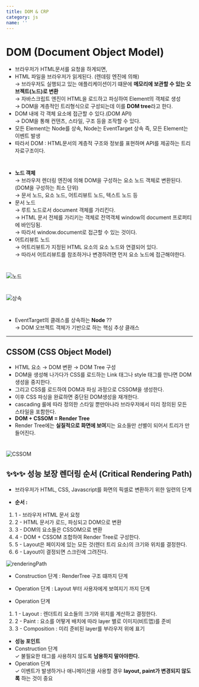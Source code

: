 ```yaml
---
title: DOM & CRP
category: js
name: ''
---
```


# DOM (Document Object Model)

- 브라우저가 HTML문서를 요청을 하게되면,
- HTML 파일을 브라우저가 읽게된다. (렌데링 엔진에 의해)  
  → 브라우저도 실행되고 있는 애플리케이션이기 떄문에 **메모리에 보관할 수 있는 오브젝트(노드)로 변환**  
  → 자바스크립트 엔진이 HTML을 로드하고 파싱하여 Element의 객체로 생성  
  → DOM을 계층적인 트리형식으로 구성되는데 이를 **DOM tree**라고 한다.
- DOM 내에 각 객체 요소에 접근할 수 있다.(DOM API)  
  → DOM을 통해 컨텐츠, 스타일, 구조 등을 조작할 수 있다.
- 모든 Element는 Node를 상속, Node는 EventTarget 상속 즉, 모든 Element는 이벤트 발생
- 따라서 DOM : HTML문서의 계층적 구조와 정보를 표현하며 API를 제공하는 트리 자료구조이다.

#

- **노드 객체**  
  → 브라우저 렌더링 엔진에 의해 DOM을 구성하는 요소 노드 객체로 변환된다. (DOM을 구성하는 최소 단위)  
  → 문서 노드, 요소 노드, 어트리뷰트 노드, 텍스트 노드 등
- 문서 노드  
  → 루트 노드로서 document 객체를 가리킨다.  
  → HTML 문서 전체를 가리키는 객체로 전역객체 window의 document 프로퍼티에 바인딩됨.  
  → 따라서 window.document로 접근할 수 있는 것이다.
- 어트리뷰트 노드  
  → 어트리뷰트가 지정된 HTML 요소의 요소 노드와 연결되어 있다.  
  → 따라서 어트리뷰트를 참조하거나 변경하려면 먼저 요소 노드에 접근해야한다.

#

![노드](https://blog.kakaocdn.net/dn/J9GcX/btqX1oPXM0p/Ce5dMlBHqyAcqk6m0LAIeK/img.png)

#

![상속](https://www.w3docs.com/uploads/media/default/0001/05/835fadd629e64fbe68ff248b7440e2f4bd83eee5.png)

#

- EventTarget의 클래스를 상속하는 **Node** ??  
  → DOM 오브젝트 객체가 기반으로 하는 핵심 추상 클래스

---

## CSSOM (CSS Object Model)

- HTML 요소 → DOM 변환 → DOM Tree 구성
- DOM을 생성해 나가다가 CSS를 로드하는 Link 태그나 style 태그를 만나면 DOM 생성을 중지한다.
- 그리고 CSS를 로드하여 DOM과 파싱 과정으로 CSSOM을 생성한다.
- 이후 CSS 파싱을 완료하면 중단된 DOM생성을 재개한다.
- cascading 룰에 따라 정의한 스타일 뿐만아나라 브라우저에서 미리 정의된 모든 스타일을 포함한다.
- **DOM + CSSOM = Render Tree**
- Render Tree에는 **실질적으로 화면에 보여**지는 요소들만 선별이 되어서 트리가 만들어진다.

#

![CSSOM](https://i.ytimg.com/vi/-CATiyw2-Ns/maxresdefault.jpg)

## ✨✨✨ 성능 보장 렌더링 순서 (Critical Rendering Path)

- 브라우저가 HTML, CSS, Javascript를 화면의 픽셀로 변환하기 위한 일련의 단계

- **순서 :**

1.  1 - 브라우저 HTML 문서 요청
2.  2 - HTML 문서가 로드, 파싱되고 DOM으로 변환
3.  3 - DOM의 요소들은 CSSOM으로 변환
4.  4 - DOM + CSSOM 조합하여 Render Tree로 구성한다.
5.  5 - Layout은 페이지에 있는 모든 것(렌더 트리 요소)의 크기와 위치를 결정한다.
6.  6 - Layout이 결정되면 스크린에 그려진다.

![renderingPath](https://d334lak5lb2pjo.cloudfront.net/wp-content/uploads/doc-render-js-1220x302-1.png)

- Construction 단계 : RenderTree 구조 떄까지 단계
- Operation 단계 : Layout 부터 사용자에게 보여지기 까지 단계

- Operation 단계

1. 1 - Layout : 렌더트리 요소들의 크기와 위치를 계산하고 결정한다.
2. 2 - Paint : 요소를 어떻게 배치에 따라 layer 별로 이미지(비트맵)를 준비
3. 3 - Composition : 미리 준비된 layer를 부라우저 위에 표기

- **성능 포인트**
- Construction 단계  
  ✓ 불필요한 태그를 사용하지 않도록 **남용하지 말아야한다.**
- Operation 단계  
  ✓ 이벤트가 발생하거나 애니메이션을 사용할 경우 **layout, paint가 변경되지 않도록** 하는 것이 중요
